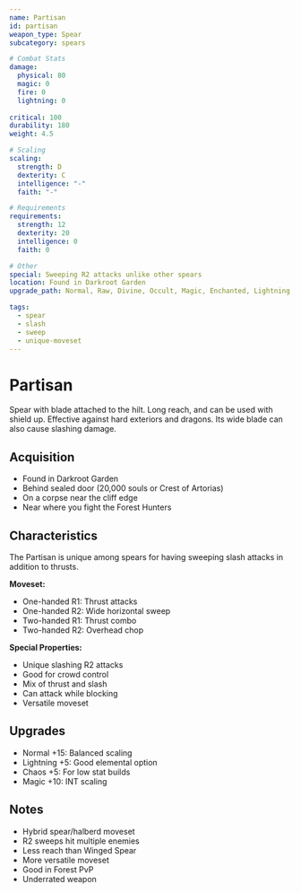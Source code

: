 ```yaml
---
name: Partisan
id: partisan
weapon_type: Spear
subcategory: spears

# Combat Stats
damage:
  physical: 80
  magic: 0
  fire: 0
  lightning: 0
  
critical: 100
durability: 180
weight: 4.5

# Scaling
scaling:
  strength: D
  dexterity: C
  intelligence: "-"
  faith: "-"

# Requirements
requirements:
  strength: 12
  dexterity: 20
  intelligence: 0
  faith: 0

# Other
special: Sweeping R2 attacks unlike other spears
location: Found in Darkroot Garden
upgrade_path: Normal, Raw, Divine, Occult, Magic, Enchanted, Lightning, Crystal, Fire, Chaos

tags:
  - spear
  - slash
  - sweep
  - unique-moveset
---
```


# Partisan

Spear with blade attached to the hilt. Long reach, and can be used with shield up. Effective against hard exteriors and dragons. Its wide blade can also cause slashing damage.

## Acquisition
- Found in Darkroot Garden
- Behind sealed door (20,000 souls or Crest of Artorias)
- On a corpse near the cliff edge
- Near where you fight the Forest Hunters

## Characteristics
The Partisan is unique among spears for having sweeping slash attacks in addition to thrusts.

**Moveset:**
- One-handed R1: Thrust attacks
- One-handed R2: Wide horizontal sweep
- Two-handed R1: Thrust combo
- Two-handed R2: Overhead chop

**Special Properties:**
- Unique slashing R2 attacks
- Good for crowd control
- Mix of thrust and slash
- Can attack while blocking
- Versatile moveset

## Upgrades
- Normal +15: Balanced scaling
- Lightning +5: Good elemental option
- Chaos +5: For low stat builds
- Magic +10: INT scaling

## Notes
- Hybrid spear/halberd moveset
- R2 sweeps hit multiple enemies
- Less reach than Winged Spear
- More versatile moveset
- Good in Forest PvP
- Underrated weapon